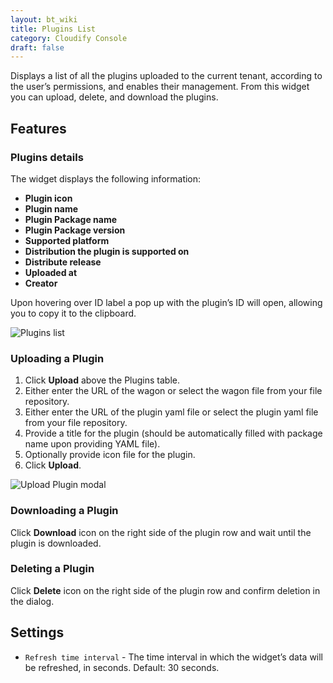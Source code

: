 ```yaml
---
layout: bt_wiki
title: Plugins List
category: Cloudify Console
draft: false
---
```

Displays a list of all the plugins uploaded to the current tenant, according to the user’s permissions, and enables their management. From this widget you can upload, delete, and download the plugins. 

## Features

### Plugins details  

The widget displays the following information:

* **Plugin icon**
* **Plugin name**
* **Plugin Package name**
* **Plugin Package version**
* **Supported platform**
* **Distribution the plugin is supported on**
* **Distribute release**
* **Uploaded at**
* **Creator** 
   
Upon hovering over ID label a pop up with the plugin’s ID will open, allowing you to copy it to the clipboard. 

![Plugins list]( /images/ui/widgets/plugins-list.png )


### Uploading a Plugin

1. Click **Upload** above the Plugins table.
2. Either enter the URL of the wagon or select the wagon file from your file repository.
3. Either enter the URL of the plugin yaml file or select the plugin yaml file from your file repository.
4. Provide a title for the plugin (should be automatically filled with package name upon providing YAML file).
5. Optionally provide icon file for the plugin.
6. Click **Upload**.

![Upload Plugin modal]( /images/ui/widgets/plugins_upload-plugin.png )


### Downloading a Plugin

Click **Download** icon on the right side of the plugin row and wait until the plugin is downloaded.


### Deleting a Plugin

Click **Delete** icon on the right side of the plugin row and confirm deletion in the dialog.


## Settings
 
* `Refresh time interval` - The time interval in which the widget’s data will be refreshed, in seconds. Default: 30 seconds.

